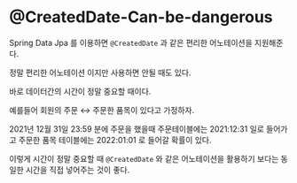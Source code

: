 # @CreatedDate-Can-be-dangerous

Spring Data Jpa 를 이용하면 `@CreatedDate` 과 같은 편리한 어노테이션을 지원해준다.

정말 편리한 어노테이션 이지만 사용하면 안될 때도 있다.

바로 데이터간의 시간이 정말 중요할 때이다.

예를들어 회원의 주문 ↔  주문한 품목이 있다고 가정하자.

2021년 12월 31일 23:59 분에 주문을 했을때 주문테이블에는 2021:12:31 일로 들어가고 주문한 품목 테이블에는 2022:01:01 로 들어갈 확률이 있다.

이렇게 시간이 정말 중요할 때 `@CreatedDate` 와 같은 어노테이션을 활용하기 보다는 동일한 시간을 직접 넣어주는 것이 좋다.